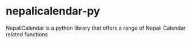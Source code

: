 nepalicalendar-py
=================

NepaliCalendar is a python library that offers a range of Nepali Calendar related functions
